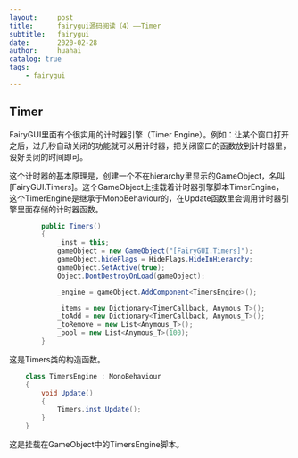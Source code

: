 ```yaml
---
layout:     post
title:      fairygui源码阅读（4）——Timer
subtitle:   fairygui
date:       2020-02-28
author:     huahai
catalog: true
tags:
    - fairygui
---
```




## Timer

FairyGUI里面有个很实用的计时器引擎（Timer Engine）。例如：让某个窗口打开之后，过几秒自动关闭的功能就可以用计时器，把关闭窗口的函数放到计时器里，设好关闭的时间即可。

这个计时器的基本原理是，创建一个不在hierarchy里显示的GameObject，名叫[FairyGUI.Timers]。这个GameObject上挂载着计时器引擎脚本TimerEngine，这个TimerEngine是继承于MonoBehaviour的，在Update函数里会调用计时器引擎里面存储的计时器函数。

```c#
        public Timers()
        {
            _inst = this;
            gameObject = new GameObject("[FairyGUI.Timers]");
            gameObject.hideFlags = HideFlags.HideInHierarchy;
            gameObject.SetActive(true);
            Object.DontDestroyOnLoad(gameObject);

            _engine = gameObject.AddComponent<TimersEngine>();

            _items = new Dictionary<TimerCallback, Anymous_T>();
            _toAdd = new Dictionary<TimerCallback, Anymous_T>();
            _toRemove = new List<Anymous_T>();
            _pool = new List<Anymous_T>(100);
        }
```

这是Timers类的构造函数。

```c#
    class TimersEngine : MonoBehaviour
    {
        void Update()
        {
            Timers.inst.Update();
        }
    }
```

这是挂载在GameObject中的TimersEngine脚本。